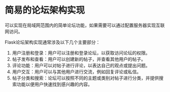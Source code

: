 # 简易的论坛架构实现
可以实现在局域网范围内的简单论坛功能，如果需要可以通过配置服务器实现互联网访问。

Flask论坛架构实现通常涉及以下几个主要部分：
1. 用户注册和登录：用户可以注册和登录论坛，以获取访问论坛的权限。
2. 帖子发布和查看：用户可以创建新的帖子，并查看其他用户的帖子。
3. 评论功能：用户可以对帖子进行评论，以表达自己的观点或提出问题。
4. 用户交互：用户可以与其他用户进行交流，例如回复评论或私信。
5. 帖子分类和搜索：论坛可以按照不同的主题或类别对帖子进行分类，并提供搜索功能以便用户快速找到感兴趣的内容。

